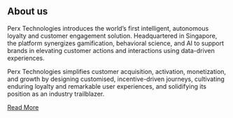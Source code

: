 ## About us

Perx Technologies introduces the world’s first intelligent, autonomous loyalty and customer engagement solution. Headquartered in Singapore, the platform synergizes gamification, behavioral science, and AI to support brands in elevating customer actions and interactions using data-driven experiences.

Perx Technologies simplifies customer acquisition, activation, monetization, and growth by designing customised, incentive-driven journeys, cultivating enduring loyalty and remarkable user experiences, and solidifying its position as an industry trailblazer.

[Read More](https://www.perxtech.com/about/)
